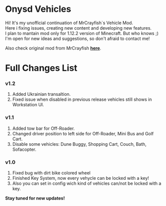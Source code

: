 # Onysd Vehicles

Hi! It's my unofficial continuation of MrCrayfish`s Vehicle Mod.<br>
Here i fixing issues, creating new content and developing new features.<br>
I plan to mantain mod only for 1.12.2 version of Minecraft. But who knows ;)<br>
I'm open for new ideas and suggestions, so don't afraid to contact me!<br>

Also check original mod from MrCrayfish **[here](https://github.com/MrCrayfish/MrCrayfishVehicleMod)**.<br>

# Full Changes List
### v1.2
1. Added Ukrainian transaltion.
2. Fixed issue when disabled in previous release vehicles still shows in Workstation UI.
### v1.1
1. Added tow bar for Off-Roader.
2. Changed driver position to left side for Off-Roader, Mini Bus and Golf Cart.
3. Disable some vehicles: Dune Buggy, Shopping Cart, Couch, Bath, Sofacopter.
### v1.0
1. Fixed bug with dirt bike colored wheel 
2. Finished Key System, now every vehycle can be locked with a key! 
3. Also you can set in config wich kind of vehicles can/not be locked with a key. 

**Stay tuned for new updates!**